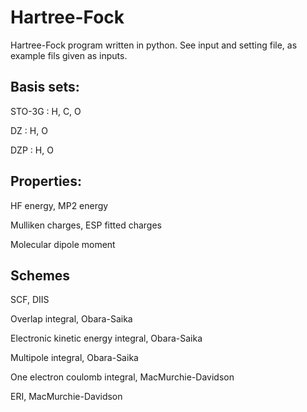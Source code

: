 # Hartree-Fock

Hartree-Fock program written in python. See input and setting file, as example fils given as inputs.

## Basis sets:

STO-3G  : H, C, O

DZ      : H, O

DZP     : H, O

## Properties:

HF energy, MP2 energy

Mulliken charges, ESP fitted charges

Molecular dipole moment

## Schemes

SCF, DIIS

Overlap integral, Obara-Saika

Electronic kinetic energy integral, Obara-Saika

Multipole integral, Obara-Saika

One electron coulomb integral, MacMurchie-Davidson

ERI, MacMurchie-Davidson
